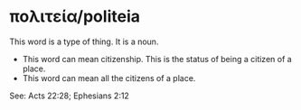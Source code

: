 # πολιτεία/politeia
This word is a type of thing. It is a noun.
* This word can mean citizenship. This is the status of being a citizen of a place.
* This word can mean all the citizens of a place.

See: Acts 22:28; Ephesians 2:12
